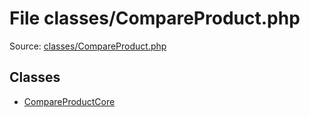 File classes/CompareProduct.php
=========

Source: [classes/CompareProduct.php](https://github.com/PrestaShop/PrestaShop/blob/1.6.0.8/classes/CompareProduct.php)


Classes
-------

* [CompareProductCore](class.CompareProductCore.md)

